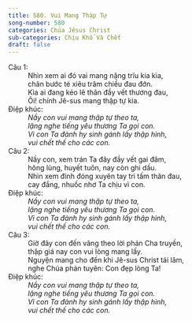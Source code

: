 ```yaml
---
title: 580. Vui Mang Thập Tự
song-number: 580
categories: Chúa Jêsus Christ
sub-categories: Chịu Khổ Và Chết
draft: false
---
```

<dl><dt>Câu 1:</dt><dd data-verse="1">Nhìn xem ai đó vai mang nặng trĩu kia kìa, <br/>chân bước té xiêu trăm chiều đau đớn. <br/>Kìa ai đang kéo lê thân đầy vết thương đau, <br/>Ôi! chính Jê-sus mang thập tự kia. </dd><dt>Điệp khúc:</dt><dd data-chorus="1"><em>Nầy con vui mang thập tự theo ta, <br/>lặng nghe tiếng yêu thương Ta gọi con. <br/>Vì con Ta đành hy sinh gánh lấy thập hình, <br/>vui chết thế cho các con. </em></dd><dt>Câu 2:</dt><dd data-verse="2">Nầy con, xem trán Ta đây đầy vết gai đâm, <br/>hông lủng, huyết tuôn, nay còn ghi dấu. <br/>Nhìn xem đinh đóng xuyên tay trì tấm thân đau, <br/>cay đắng, nhuốc nhơ Ta chịu vì con. </dd><dt>Điệp khúc:</dt><dd data-chorus="1"><em>Nầy con vui mang thập tự theo ta, <br/>lặng nghe tiếng yêu thương Ta gọi con. <br/>Vì con Ta đành hy sinh gánh lấy thập hình, <br/>vui chết thế cho các con. </em></dd><dt>Câu 3:</dt><dd data-verse="3">Giờ đây con đến vâng theo lời phán Cha truyền, <br/>thập giá nay con vui lòng mang lấy. <br/>Nguyện mang cho đến khi Jê-sus Christ tái lâm, <br/>nghe Chúa phán tuyên: Con đẹp lòng Ta! </dd><dt>Điệp khúc:</dt><dd data-chorus="1"><em>Nầy con vui mang thập tự theo ta, <br/>lặng nghe tiếng yêu thương Ta gọi con. <br/>Vì con Ta đành hy sinh gánh lấy thập hình, <br/>vui chết thế cho các con. </em></dd></dl>